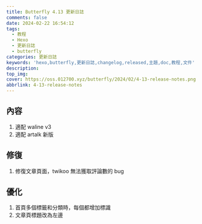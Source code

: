 ```yaml
---
title: Butterfly 4.13 更新日誌
comments: false
date: 2024-02-22 16:54:12
tags:
  - 教程
  - Hexo
  - 更新日誌
  - butterfly
categories: 更新日誌
keywords: 'hexo,butterfly,更新日誌,changelog,released,主題,doc,教程,文件'
description:
top_img:
cover: https://oss.012700.xyz/butterfly/2024/02/4-13-release-notes.png
abbrlink: 4-13-release-notes
---
```


## 內容
1. 適配 waline v3
2. 適配 artalk 新版

## 修復
1. 修復文章頁面，twikoo 無法獲取評論數的 bug

## 優化
1. 首頁多個標籤和分類時，每個都增加標識
2. 文章頁標題改為左邊